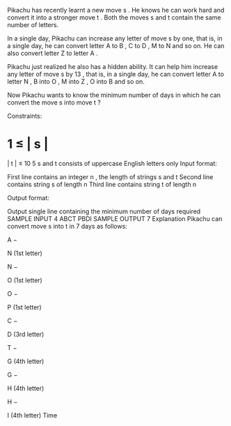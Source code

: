 Pikachu has recently learnt a new move 
s
. He knows he can work hard and convert it into a stronger move 
t
. Both the moves 
s
 and 
t
 contain the same number of letters.

In a single day, Pikachu can increase any letter of move 
s
 by one, that is, in a single day, he can convert letter 
A
 to 
B
, 
C
 to 
D
, 
M
 to 
N
 and so on. He can also convert letter 
Z
 to letter 
A
. 

Pikachu just realized he also has a hidden ability. It can help him increase any letter of move 
s
 by 
13
,  that is, in a single day, he can convert letter 
A
 to letter 
N
, 
B
 into 
O
, 
M
 into 
Z
 , 
O
 into 
B
 and so on.  

Now Pikachu wants to know the minimum number of days in which he can convert the move 
s
 into move 
t
  ?
 

Constraints:


1
≤
|
s
|
=
|
t
|
≤
10
5
s and t consists of uppercase English letters only
Input format:

First line contains an integer 
n
, the length of strings 
s
 and 
t
Second line contains string 
s
 of length 
n
Third line contains string 
t
 of length 
n
 
Output format:

Output single line containing the minimum number of days required
SAMPLE INPUT 
4
ABCT
PBDI
SAMPLE OUTPUT 
7
Explanation
Pikachu can convert move s into t in 7 days as follows:


A
−
>
N
 (1st letter)
 
N
−
>
O
 (1st letter)
 
O
−
>
P
 (1st letter)

C
−
>
D
 (3rd letter)

T
−
>
G
 (4th letter)

G
−
>
H
 (4th letter)

H
−
>
I
 (4th letter)
Time